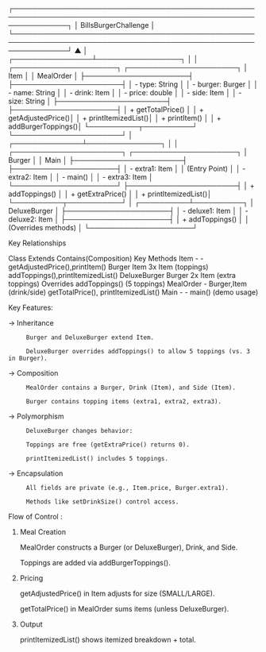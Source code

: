 ┌───────────────────────────────────────────────────────────────────────────────────────────────────────────────┐
│                                            BillsBurgerChallenge                                               │
└───────────────────────────────────────────────────────────────────────────────────────────────────────────────┘
                                                      ▲
                                                      │
                                     ┌────────────────┴─────────────────┐
                                     │                                  │
                          ┌─────────────────────┐            ┌──────────────────────┐
                          │        Item         │            │      MealOrder       │
                          ├─────────────────────┤            ├──────────────────────┤
                          │ - type: String      │            │ - burger: Burger     │
                          │ - name: String      │            │ - drink: Item        │
                          │ - price: double     │            │ - side: Item         │
                          │ - size: String      │            ├──────────────────────┤
                          ├─────────────────────┤            │ + getTotalPrice()    │
                          │ + getAdjustedPrice()│            │ + printItemizedList()│
                          │ + printItem()       │            │ + addBurgerToppings()│
                          └──────────┬──────────┘            └──────────────────────┘
                                     │
                      ┌──────────────┴───────────────┐
                      │                              │
               ┌──────────────────────┐   ┌─────────────────────┐
               │       Burger         │   │       Main          │
               ├──────────────────────┤   ├─────────────────────┤
               │ - extra1: Item       │   │ (Entry Point)       │
               │ - extra2: Item       │   │ - main()            │
               │ - extra3: Item       │   └─────────────────────┘
               ├──────────────────────┤
               │ + addToppings()      │
               │ + getExtraPrice()    │
               │ + printItemizedList()│
               └──────────┬───────────┘
                          │
               ┌──────────┴──────────┐
               │    DeluxeBurger     │
               ├─────────────────────┤
               │ - deluxe1: Item     │
               │ - deluxe2: Item     │
               ├─────────────────────┤
               │ + addToppings()     │
               │ (Overrides methods) │
               └─────────────────────┘
               

Key Relationships

Class	        Extends	           Contains(Composition)	                     Key Methods
Item	          -	                        -	                          getAdjustedPrice(),printItem()
Burger	         Item	             3x Item (toppings)	                 addToppings(),printItemizedList()
DeluxeBurger	Burger	           2x Item (extra toppings)	             Overrides addToppings() (5 toppings)
MealOrder	      -	               Burger,Item (drink/side)	             getTotalPrice(), printItemizedList()
Main	          -	                        -	                                 main() (demo usage)


Key Features:

-> Inheritance

         Burger and DeluxeBurger extend Item.

         DeluxeBurger overrides addToppings() to allow 5 toppings (vs. 3 in Burger).

-> Composition

         MealOrder contains a Burger, Drink (Item), and Side (Item).

         Burger contains topping items (extra1, extra2, extra3).

-> Polymorphism

         DeluxeBurger changes behavior:

         Toppings are free (getExtraPrice() returns 0).

         printItemizedList() includes 5 toppings.

-> Encapsulation

         All fields are private (e.g., Item.price, Burger.extra1).

         Methods like setDrinkSize() control access.
		 

Flow of Control :

1. Meal Creation

     MealOrder constructs a Burger (or DeluxeBurger), Drink, and Side.

     Toppings are added via addBurgerToppings().

2. Pricing

     getAdjustedPrice() in Item adjusts for size (SMALL/LARGE).

     getTotalPrice() in MealOrder sums items (unless DeluxeBurger).

3. Output

     printItemizedList() shows itemized breakdown + total.
	 
	 